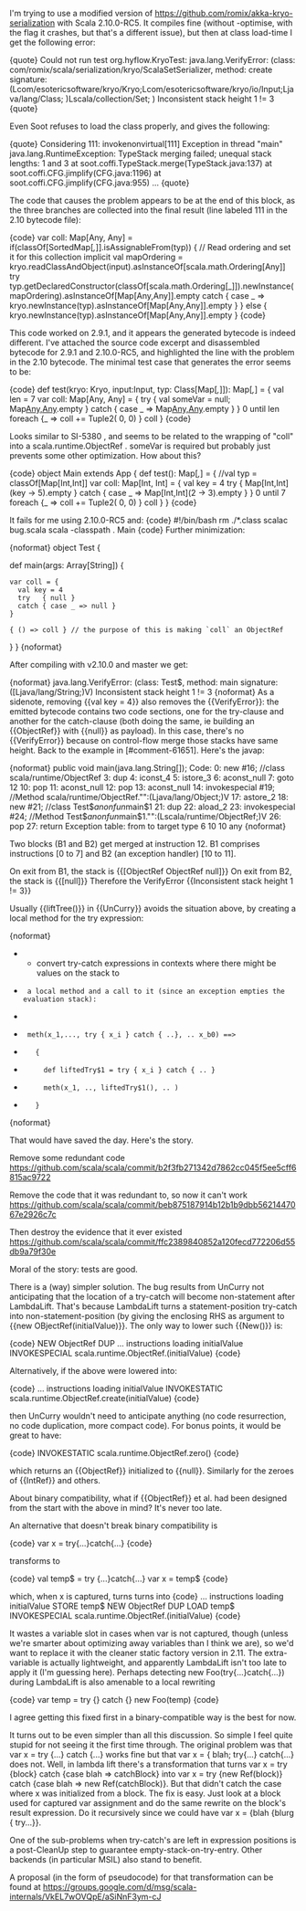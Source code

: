I'm trying to use a modified version of https://github.com/romix/akka-kryo-serialization with Scala 2.10.0-RC5. It compiles fine (without -optimise, with the flag it crashes, but that's a different issue), but then at class load-time I get the following error:

{quote}
Could not run test org.hyflow.KryoTest: java.lang.VerifyError: (class: com/romix/scala/serialization/kryo/ScalaSetSerializer, method: create signature: (Lcom/esotericsoftware/kryo/Kryo;Lcom/esotericsoftware/kryo/io/Input;Ljava/lang/Class; )Lscala/collection/Set; ) Inconsistent stack height 1 != 3
{quote}

Even Soot refuses to load the class properly, and gives the following:

{quote}
Considering 111: invokenonvirtual[111]
Exception in thread "main" java.lang.RuntimeException: TypeStack merging failed; unequal stack lengths: 1 and 3
	at soot.coffi.TypeStack.merge(TypeStack.java:137)
	at soot.coffi.CFG.jimplify(CFG.java:1196)
	at soot.coffi.CFG.jimplify(CFG.java:955)
	...
{quote}

The code that causes the problem appears to be at the end of this block, as the three branches are collected into the final result (line labeled 111 in the 2.10 bytecode file):

{code}
var coll: Map[Any, Any] = 
if(classOf[SortedMap[_,_]].isAssignableFrom(typ)) {
// Read ordering and set it for this collection 
implicit val mapOrdering = kryo.readClassAndObject(input).asInstanceOf[scala.math.Ordering[Any]]
	try typ.getDeclaredConstructor(classOf[scala.math.Ordering[_]]).newInstance(mapOrdering).asInstanceOf[Map[Any,Any]].empty 
	catch { case _ => kryo.newInstance(typ).asInstanceOf[Map[Any,Any]].empty }
} else {
	kryo.newInstance(typ).asInstanceOf[Map[Any,Any]].empty
}
{code}

This code worked on 2.9.1, and it appears the generated bytecode is indeed different. I've attached the source code excerpt and disassembled bytecode for 2.9.1 and 2.10.0-RC5, and highlighted the line with the problem in the 2.10 bytecode.
The minimal test case that generates the error seems to be:

{code}
def test(kryo: Kryo, input:Input, typ: Class[Map[_,_]]): Map[_,_] = {
	val len = 7
	var coll: Map[Any, Any] = {
		try { 
			val someVar = null;
			Map[Any,Any]().empty 
		} catch { 
			case _ => Map[Any,Any]().empty 
		}
	}
	0 until len foreach {_ => coll += Tuple2( 0, 0) }
	coll
}
{code}

Looks similar to SI-5380 , and seems to be related to the wrapping of "coll" into a scala.runtime.ObjectRef . someVar is required but probably just prevents some other optimization.
How about this?

{code}
object Main extends App {
	def test(): Map[_,_] = {
		//val typ = classOf[Map[Int,Int]]
		var coll: Map[Int, Int] = {
			val key = 4
			try {
				Map[Int,Int](key -> 5).empty 
			} catch { case _ => Map[Int,Int](2 -> 3).empty }
		}
		0 until 7 foreach {_ => coll += Tuple2( 0, 0) }
		coll
	}
}
{code}

It fails for me using 2.10.0-RC5 and:
{code}
#!/bin/bash
rm ./*.class
scalac  bug.scala
scala -classpath . Main
{code}
Further minimization:

{noformat}
object Test {

  def main(args: Array[String]) {

    var coll = {
      val key = 4
      try   { null }
      catch { case _ => null }
    }

    { () => coll } // the purpose of this is making `coll` an ObjectRef

  }
}
{noformat}

After compiling with v2.10.0 and master we get: 

{noformat}
java.lang.VerifyError: (class: Test$, method: main signature: ([Ljava/lang/String;)V) Inconsistent stack height 1 != 3
{noformat}
As a sidenote, removing {{val key = 4}} also removes the {{VerifyError}}: the emitted bytecode contains two code sections, one for the try-clause and another for the catch-clause (both doing the same, ie building an {{ObjectRef}} with {{null}} as payload). In this case, there's no {{VerifyError}} because on control-flow merge those stacks have same height.
Back to the example in [#comment-61651]. Here's the javap:

{noformat}
public void main(java.lang.String[]);
  Code:
   0:   new     #16; //class scala/runtime/ObjectRef
   3:   dup
   4:   iconst_4
   5:   istore_3
   6:   aconst_null
   7:   goto    12
   10:  pop
   11:  aconst_null
   12:  pop
   13:  aconst_null
   14:  invokespecial   #19; //Method scala/runtime/ObjectRef."<init>":(Ljava/lang/Object;)V
   17:  astore_2
   18:  new     #21; //class Test$$anonfun$main$1
   21:  dup
   22:  aload_2
   23:  invokespecial   #24; //Method Test$$anonfun$main$1."<init>":(Lscala/runtime/ObjectRef;)V
   26:  pop
   27:  return
  Exception table:
   from   to  target type
     6    10    10   any
{noformat}

Two blocks (B1 and B2) get merged at instruction 12. B1 comprises instructions [0 to 7] and B2 (an exception handler) [10 to 11].

On exit from B1, the stack is {{[ObjectRef ObjectRef null]}}
On exit from B2, the stack is {{[null]}}
Therefore the VerifyError {{Inconsistent stack height 1 != 3}}

Usually {{liftTree()}} in {{UnCurry}} avoids the situation above, by creating a local method for the try expression:

{noformat}
 *  - convert try-catch expressions in contexts where there might be values on the stack to
 *      a local method and a call to it (since an exception empties the evaluation stack):
 *
 *      meth(x_1,..., try { x_i } catch { ..}, .. x_b0) ==>
 *        {
 *          def liftedTry$1 = try { x_i } catch { .. }
 *          meth(x_1, .., liftedTry$1(), .. )
 *        }
{noformat}

That would have saved the day.
Here's the story. 

Remove some redundant code
https://github.com/scala/scala/commit/b2f3fb271342d7862cc045f5ee5cff6815ac9722

Remove the code that it was redundant to, so now it
can't work
https://github.com/scala/scala/commit/beb875187914b12b1b9dbb5621447067e2926c7c

Then destroy the evidence that it ever existed
https://github.com/scala/scala/commit/ffc2389840852a120fecd772206d55db9a79f30e

Moral of the story: tests are good.

There is a (way) simpler solution. The bug results from UnCurry not anticipating that the location of a try-catch will become non-statement after LambdaLift. That's because LambdaLift turns a statement-position try-catch into non-statement-position (by giving the enclosing RHS as argument to {{new OBjectRef(initialValue)}}. The only way to lower such {{New()}} is:

{code}
NEW ObjectRef
DUP
... instructions loading initialValue
INVOKESPECIAL scala.runtime.ObjectRef.<init>(initialValue)
{code}

Alternatively, if the above were lowered into:

{code}
... instructions loading initialValue
INVOKESTATIC scala.runtime.ObjectRef.create(initialValue)
{code}

then UnCurry wouldn't need to anticipate anything (no code resurrection, no code duplication, more compact code). For bonus points, it would be great to have:

{code}
INVOKESTATIC scala.runtime.ObjectRef.zero()
{code}

which returns an {{ObjectRef}} initialized to {{null}}. Similarly for the zeroes of {{IntRef}} and others.

About binary compatibility, what if {{ObjectRef}} et al. had been designed from the start with the above in mind? It's never too late.


An alternative that doesn't break binary compatibility is

{code}
var x = try{...}catch{...}
{code}

transforms to

{code}
val temp$ = try {...}catch{...}
var x = temp$
{code}

which, when x is captured, turns turns into 
{code}
... instructions loading initialValue
STORE temp$
NEW ObjectRef
DUP
LOAD temp$
INVOKESPECIAL scala.runtime.ObjectRef.<init>(initialValue)
{code}

It wastes a variable slot in cases when var is not captured, though (unless we're smarter about optimizing away variables than I think we are), so we'd want to replace it with the cleaner static factory version in 2.11.
The extra-variable is actually lightweight, and apparently LambdaLift isn't too late to apply it (I'm guessing here). Perhaps detecting new Foo(try{...}catch{...}) during LambdaLift is also amenable to a local rewriting 

{code}
var temp = try {} catch {}
new Foo(temp)
{code}

I agree getting this fixed first in a binary-compatible way is the best for now.

It turns out to be even simpler than all this discussion. So simple I feel quite stupid for not seeing it the first time through. The original problem was that var x = try {...} catch {...} works fine but that var x = { blah; try{...} catch{...} does not. Well, in lambda lift there's a transformation that turns var x = try {block} catch {case blah => catchBlock} into var x = try {new Ref(block)} catch {case blah => new Ref(catchBlock)}. But that didn't catch the case where x was initialized from a block. The fix is easy. Just look at a block used for captured var assignment and do the same rewrite on the block's result expression. Do it recursively since we could have var x = {blah {blurg { try...}}.

One of the sub-problems when try-catch's are left in expression positions is a post-CleanUp step to guarantee empty-stack-on-try-entry. Other backends (in particular MSIL) also stand to benefit.

A proposal (in the form of pseudocode) for that transformation can be found at https://groups.google.com/d/msg/scala-internals/VkEL7wOVQpE/aSiNnF3ym-cJ

